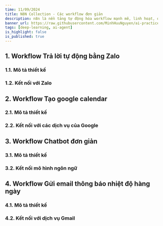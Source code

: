 ```yaml
---
time: 11/09/2024
title: N8N Collection - Các workflow đơn giản
description: n8n là nền tảng tự động hóa workflow mạnh mẽ, linh hoạt, đặc biệt phù hợp với các nhóm kỹ thuật. Với khả năng kéo-thả trực quan hoặc lập trình chi tiết bằng mã, n8n cho phép bạn xây dựng các quy trình phức tạp một cách dễ dàng. Hàng ngày, chúng ta đều có những công việc lặp đi lặp lại. Hãy để AI giúp bạn tự động hoá những công việc đó với n8n. Đây là công cụ lý tưởng để hiện thực hóa các tác vụ tự động đa bước một cách hiệu quả và có thể tự lưu trữ hoàn toàn.
banner_url: https://raw.githubusercontent.com/MinhHuuNguyen/ai-practice-lectures/refs/heads/master/1_n8n/images/1_n8n/banner.png
tags: [deep-learning, ai-agent]
is_highlight: false
is_published: true
---
```


## 1. Workflow Trả lời tự động bằng Zalo

### 1.1. Mô tả thiết kế

### 1.2. Kết nối với Zalo

## 2. Workflow Tạo google calendar

### 2.1. Mô tả thiết kế

### 2.2. Kết nối với các dịch vụ của Google

## 3. Workflow Chatbot đơn giản

### 3.1. Mô tả thiết kế

### 3.2. Kết nối mô hình ngôn ngữ

## 4. Workflow Gửi email thông báo nhiệt độ hàng ngày

### 4.1. Mô tả thiết kế

### 4.2. Kết nối với dịch vụ Gmail
